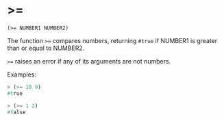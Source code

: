 # >=

`(>= NUMBER1 NUMBER2)`

The function `>=` compares numbers, returning `#true` if NUMBER1 is
greater than or equal to NUMBER2.

`>=` raises an error if any of its arguments are not numbers.

Examples:

```lisp
> (>= 10 9)
#true

> (>= 1 2)
#false
```
